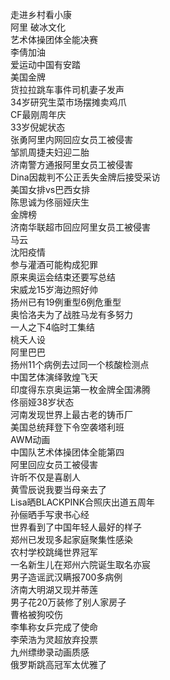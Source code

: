走进乡村看小康  
阿里 破冰文化  
艺术体操团体全能决赛  
李倩加油  
爱运动中国有安踏  
美国金牌  
货拉拉跳车事件司机妻子发声  
34岁研究生菜市场摆摊卖鸡爪  
CF最刚周年庆  
33岁倪妮状态  
张勇阿里内网回应女员工被侵害  
邹凯周捷夫妇迎二胎  
济南警方通报阿里女员工被侵害  
Dina因裁判不公正丢失金牌后接受采访  
美国女排vs巴西女排  
陈思诚为佟丽娅庆生  
金牌榜  
济南华联超市回应阿里女员工被侵害  
马云  
沈阳疫情  
参与灌酒可能构成犯罪  
原来奥运会结束还要写总结  
宋威龙15岁海边照好帅  
扬州已有19例重型6例危重型  
奥恰洛夫为了战胜马龙有多努力  
一人之下4临时工集结  
桃夭人设  
阿里巴巴  
扬州11个病例去过同一个核酸检测点  
中国艺体演绎敦煌飞天  
印度得东京奥运第一枚金牌全国沸腾  
佟丽娅38岁状态  
河南发现世界上最古老的铸币厂  
美国总统拜登下令空袭塔利班  
AWM动画  
中国队艺术体操团体全能第四  
阿里回应女员工被侵害  
许昕不仅是喜剧人  
黄雪辰说我要当母亲去了  
Lisa晒BLACKPINK合照庆出道五周年  
孙俪晒手写隶书心经  
世界看到了中国年轻人最好的样子  
郑州已发现多起家庭聚集性感染  
农村学校跳绳世界冠军  
一名新生儿在郑州六院诞生取名亦宸  
男子造谣武汉瞒报700多病例  
济南大明湖又现并蒂莲  
男子花20万装修了别人家房子  
曹格被狗咬伤  
李隼称女乒完成了使命  
李荣浩为灵超放弃投票  
九州缥缈录动画质感  
俄罗斯跳高冠军太优雅了  
